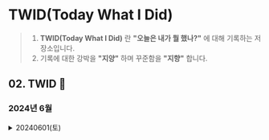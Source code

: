 # TWID(Today What I Did)
> 1. __TWID(Today What I Did)__ 란 __"오늘은 내가 뭘 했나?"__ 에 대해 기록하는 저장소입니다.
> 2. 기록에 대한 강박을 __"지양"__ 하며 꾸준함을 __"지향"__ 합니다.

## 02. TWID 🐢
### 2024년 6월

<!-- 2024년 6월 1일 -->
<details>
<summary>20240601(토)</summary>

* __(개인프로젝트)__ TWID Repository 개설
  *  __목적__ : 하루동안 뭘 배웠는지에 대해서 기록하기 위함

* __(대외활동)__ 현대모비스 임팩트 아이디어 챌린지
  *  __목적__ : 학비 벌기
  *  __경과__ : 아이디어 발굴 및 구체화 작업
--------------------------
* __(개인일정)__ 결혼식 참석

</details>

<!-- 2024년 6월 2일
<details>
<summary>20240602(일)</summary>

* __(개인프로젝트)__ TWID Repository 개설
  *  __목적__ : 하루동안 뭘 배웠는지에 대해서 기록하기 위함

* __(대외활동)__ 현대모비스 임팩트 아이디어 챌린지
  *  __목적__ : 학비 벌기
  *  __경과__ : 아이디어 발굴 및 구체화 작업

</details>
 -->

